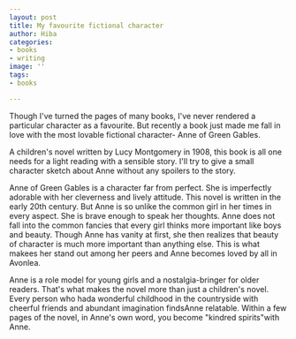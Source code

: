 ```yaml
---
layout: post
title: My favourite fictional character
author: Hiba
categories:
- books
- writing
image: ''
tags:
- books

---
```

Though  I've turned the pages of many books, I've never rendered a particular character as a favourite. But recently a book just made me fall in love with the most lovable fictional character- Anne of Green Gables.

A children's novel written by Lucy Montgomery in 1908, this book is all one needs for a light reading with a sensible story. I'll try to give a small character sketch about Anne without any spoilers to the story.

Anne of Green Gables is a character far from perfect. She is imperfectly adorable with her cleverness and lively attitude. This novel is written in the early 20th century. But Anne is so unlike the common girl in her times in every aspect. She is brave enough to speak her thoughts. Anne does not fall into the common fancies that every girl thinks more important like boys and beauty. Though Anne has vanity at first, she then realizes that beauty of character is much more important than anything else. This is what makees her stand out among her peers and Anne becomes loved by all in Avonlea.

Anne is a role model for young girls and a nostalgia-bringer for older readers. That's what makes the novel more than just a children's novel. Every person who hada wonderful childhood in the countryside with cheerful friends and abundant imagination findsAnne relatable. Within a few pages of the novel, in Anne's own word, you become "kindred spirits"with Anne.